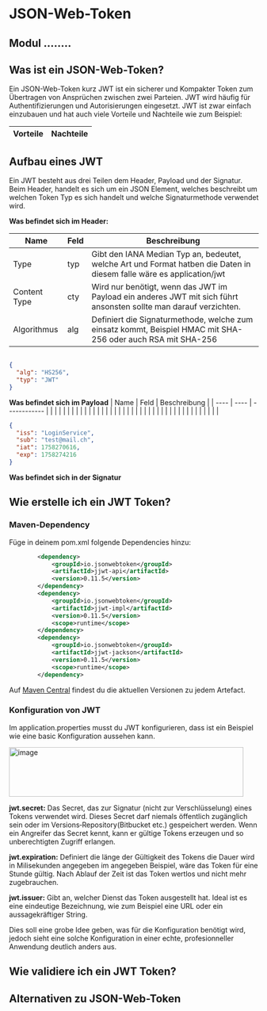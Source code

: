 # JSON-Web-Token

## Modul ........

## Was ist ein JSON-Web-Token?

Ein JSON-Web-Token kurz JWT ist ein sicherer und Kompakter Token zum Übertragen von Ansprüchen zwischen zwei Parteien. JWT wird häufig für Authentifizierungen und Autorisierungen eingesetzt. JWT ist zwar einfach einzubauen und hat auch viele Vorteile und Nachteile wie zum Beispiel:

| Vorteile | Nachteile |
| -------- | --------- |




## Aufbau eines JWT
Ein JWT besteht aus drei Teilen dem Header, Payload und der Signatur. Beim Header, handelt es sich um ein JSON Element, welches beschreibt um welchen Token Typ es sich handelt und welche Signaturmethode verwendet wird. 

**Was befindet sich im Header:**

| Name | Feld | Beschreibung |
| ---- | ---- | ------------ |
| Type     | typ     |  Gibt den IANA Median Typ an, bedeutet, welche Art und Format hatben die Daten in diesem falle wäre es application/jwt             |
| Content Type | cty     | Wird nur benötigt, wenn das JWT im Payload ein anderes JWT mit sich führt ansonsten sollte man darauf verzichten.        |
| Algorithmus  | alg     | Definiert die Signaturmethode, welche zum einsatz kommt, Beispiel HMAC mit SHA-256 oder auch RSA mit SHA-256 |

```JSON

{
  "alg": "HS256",
  "typ": "JWT"
}

```

**Was befindet sich im  Payload**
| Name | Feld | Beschreibung |
| ---- | ---- | ------------ |
|      |      |              |
|      |      |              |
|      |      |              |
|      |      |              |
|      |      |              |
|      |      |              |
|      |      |              |
|      |      |              |
|      |      |              |
|      |      |              |



```JSON
{
  "iss": "LoginService",
  "sub": "test@mail.ch",
  "iat": 1758270616,
  "exp": 1758274216
}

```

**Was befindet sich in der Signatur**




## Wie erstelle ich ein JWT Token?

### Maven-Dependency

Füge in deinem pom.xml folgende Dependencies hinzu:

```xml
        <dependency>
            <groupId>io.jsonwebtoken</groupId>
            <artifactId>jjwt-api</artifactId>
            <version>0.11.5</version>
        </dependency>
        <dependency>
            <groupId>io.jsonwebtoken</groupId>
            <artifactId>jjwt-impl</artifactId>
            <version>0.11.5</version>
            <scope>runtime</scope>
        </dependency>
        <dependency>
            <groupId>io.jsonwebtoken</groupId>
            <artifactId>jjwt-jackson</artifactId>
            <version>0.11.5</version>
            <scope>runtime</scope>
        </dependency>
```

Auf [Maven Central](https://central.sonatype.com/) findest du die aktuellen Versionen zu jedem Artefact.

### Konfiguration von JWT

Im application.properties musst du JWT konfigurieren, dass ist ein Beispiel wie eine basic Konfiguration aussehen kann.

<img width="473" height="100" alt="image" src="https://github.com/user-attachments/assets/f44abba6-40a4-4e99-83ba-a5f41a8d7aa4" />

**jwt.secret:** 
Das Secret, das zur Signatur (nicht zur Verschlüsselung) eines Tokens verwendet wird. Dieses Secret darf niemals öffentlich zugänglich sein oder im Versions‑Repository(Bitbucket etc.) gespeichert werden. Wenn ein Angreifer das Secret kennt, kann er gültige Tokens erzeugen und so unberechtigten Zugriff erlangen.

**jwt.expiration:** 
Definiert die länge der Gültigkeit des Tokens die Dauer wird in Milisekunden angegeben im angegeben Beispiel, wäre das Token für eine Stunde gültig. Nach Ablauf der Zeit ist das Token wertlos und nicht mehr zugebrauchen.

**jwt.issuer:** 
Gibt an, welcher Dienst das Token ausgestellt hat. Ideal ist es eine eindeutige Bezeichnung, wie zum Beispiel eine URL oder ein aussagekräftiger String.

Dies soll eine grobe Idee geben, was für die Konfiguration benötigt wird, jedoch sieht eine solche Konfiguration in einer echte, profesionneller Anwendung deutlich anders aus.




## Wie validiere ich ein JWT Token?



## Alternativen zu JSON-Web-Token

